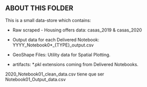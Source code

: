 ## ABOUT THIS FOLDER

This is a small data-store which contains:

- Raw scraped - Housing offers data: casas_2019 & casas_2020

- Output data for each Delivered Notebook: YYYY\_Notebook0*\_{TYPE}_output.csv

- GeoShape Files: Utility data for Spatial Plotting.

- artifacts: *.pkl extensions coming from Delivered Notebooks.

2020_Notebook01_clean_data.csv tiene que ser Notebook01_Output_data.csv